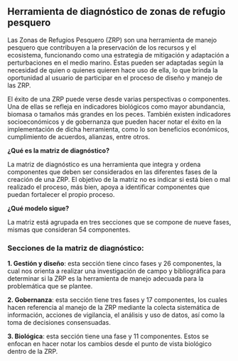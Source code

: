 ## Herramienta de diagnóstico de zonas de refugio pesquero

Las Zonas de Refugios Pesquero (ZRP) son una herramienta de manejo pesquero que contribuyen a la preservación de los recursos y el ecosistema, funcionando como una estrategia de mitigación y adaptación a perturbaciones en el medio marino. Éstas pueden ser adaptadas según la necesidad de quien o quienes quieren hace uso de ella, lo que brinda la oportunidad al usuario de participar en el proceso de diseño y manejo de las ZRP.

El éxito de una ZRP puede verse desde varias perspectivas o componentes. Una de ellas se refleja en indicadores biológicos como mayor abundancia, biomasa o tamaños más grandes en los peces. También existen indicadores socioeconómicos y de gobernanza que pueden hacer notar el éxito en la implementación de dicha herramienta, como lo son beneficios económicos, cumplimiento de acuerdos, alianzas, entre otros.
 
 
**¿Qué es la matriz de diagnóstico?**

La matriz de diagnóstico es una herramienta que integra y ordena componentes que deben ser considerados en las diferentes fases de la creación de una ZRP. El objetivo de la matriz no es indicar si está bien o mal realizado el proceso, más bien, apoya a identificar componentes que puedan fortalecer el propio proceso.


**¿Qué modelo sigue?**

La matriz está agrupada en tres secciones que se compone de nueve fases, mismas que consideran 54 componentes.

### Secciones de la matriz de diagnóstico:

**1. Gestión y diseño**: esta sección tiene cinco fases y 26 componentes, la cual nos orienta a realizar una investigación de campo y bibliográfica para determinar si la ZRP es la herramienta de manejo adecuada para la problemática que se plantee.

**2. Gobernanza**: esta sección tiene tres fases y 17 componentes, los cuales hacen referencia al manejo de la ZRP mediante la colecta sistemática de información, acciones de vigilancia, el análisis y uso de datos, así como la toma de decisiones consensuadas.

**3. Biológica**: esta sección tiene una fase y 11 componentes. Estos se enfocan en hacer notar los cambios desde el punto de vista biológico dentro de la ZRP.
